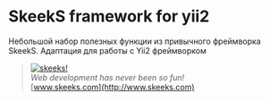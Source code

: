 SkeekS framework for yii2
===================================

Небольшой набор полезных функции из привычного фреймворка SkeekS.
Адаптация для работы с Yii2 фреймворком



> [![skeeks!](https://gravatar.com/userimage/74431132/13d04d83218593564422770b616e5622.jpg)](http://www.skeeks.com)  
<i>Web development has never been so fun!</i>  
[www.skeeks.com](http://www.skeeks.com)
